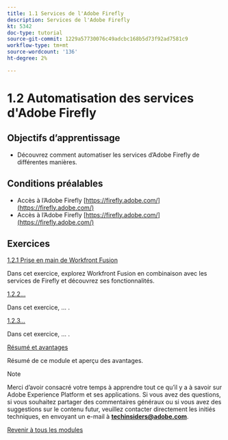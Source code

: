 ```yaml
---
title: 1.1 Services de l'Adobe Firefly
description: Services de l'Adobe Firefly
kt: 5342
doc-type: tutorial
source-git-commit: 1229a57730076c49adcbc168b5d73f92ad7581c9
workflow-type: tm+mt
source-wordcount: '136'
ht-degree: 2%

---
```


# 1.2 Automatisation des services d&#39;Adobe Firefly

## Objectifs d’apprentissage

- Découvrez comment automatiser les services d’Adobe Firefly de différentes manières.

## Conditions préalables

- Accès à l’Adobe Firefly [https://firefly.adobe.com/](https://firefly.adobe.com/)
- Accès à l’Adobe Firefly [https://firefly.adobe.com/](https://firefly.adobe.com/)

## Exercices

[1.2.1 Prise en main de Workfront Fusion](./ex1.md)

Dans cet exercice, explorez Workfront Fusion en combinaison avec les services de Firefly et découvrez ses fonctionnalités.

[1.2.2...](./ex2.md)

Dans cet exercice, ... .

[1.2.3...](./ex3.md)

Dans cet exercice, ... .

[Résumé et avantages](./summary.md)

Résumé de ce module et aperçu des avantages.

>[!NOTE]
>
>Merci d’avoir consacré votre temps à apprendre tout ce qu’il y a à savoir sur Adobe Experience Platform et ses applications. Si vous avez des questions, si vous souhaitez partager des commentaires généraux ou si vous avez des suggestions sur le contenu futur, veuillez contacter directement les initiés techniques, en envoyant un e-mail à **techinsiders@adobe.com**.

[Revenir à tous les modules](../../../overview.md)
